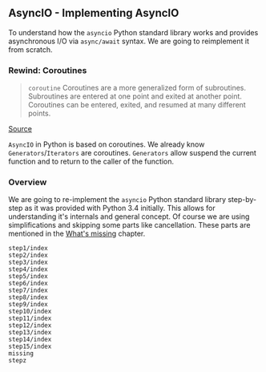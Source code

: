 ## AsyncIO - Implementing AsyncIO

To understand how the `asyncio` Python standard library works and provides
asynchronous I/O via `async/await` syntax. We are going to reimplement it from
scratch.

### Rewind: Coroutines

> `coroutine` Coroutines are a more generalized form of subroutines. Subroutines
> are entered at one point and exited at another point. Coroutines can be
> entered, exited, and resumed at many different points.

[Source](https://docs.python.org/3.10/glossary.html#term-coroutine)

`AsyncIO` in Python is based on coroutines. We already know
`Generators`/`Iterators` are coroutines. `Generators` allow suspend the current
function and to return to the caller of the function.

### Overview

We are going to re-implement the `asyncio` Python standard library step-by-step
as it was provided with Python 3.4 initially. This allows for understanding
it's internals and general concept. Of course we are using simplifications and
skipping some parts like cancellation. These parts are mentioned in the
[What's missing](missing.md) chapter.

```{toctree}
step1/index
step2/index
step3/index
step4/index
step5/index
step6/index
step7/index
step8/index
step9/index
step10/index
step11/index
step12/index
step13/index
step14/index
step15/index
missing
stepz
```
